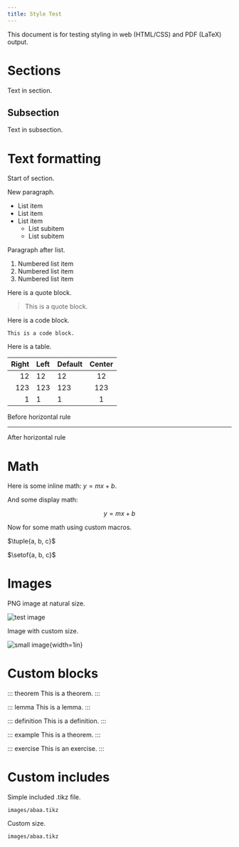 ```yaml
---
title: Style Test
---
```


This document is for testing styling in web (HTML/CSS) and PDF (LaTeX) output.

# Sections

Text in section.

## Subsection

Text in subsection.


# Text formatting

Start of section.

New paragraph.

- List item
- List item
- List item
    - List subitem
    - List subitem

Paragraph after list.

1. Numbered list item
2. Numbered list item
3. Numbered list item

Here is a quote block.

> This is a quote block.

Here is a code block.

```This is a code block.```

Here is a table.

| Right | Left | Default | Center |
|------:|:-----|---------|:------:|
|   12  |  12  |    12   |    12  |
|  123  |  123 |   123   |   123  |
|    1  |    1 |     1   |     1  |           

Before horizontal rule

---

After horizontal rule

# Math

Here is some inline math: $y = mx + b$.

And some display math:

$$y = mx + b$$

Now for some math using custom macros.

$\tuple{a, b, c}$

$\setof{a, b, c}$


# Images

PNG image at natural size.

![test image](images/sbuling-logo.png)

Image with custom size.

![small image](images/sbuling-logo.png){width=1in}


# Custom blocks

::: theorem
This is a theorem.
:::

::: lemma
This is a lemma.
:::

::: definition
This is a definition.
:::

::: example
This is a theorem.
:::

::: exercise
This is an exercise.
:::


# Custom includes

Simple included .tikz file.

~~~ include-tikz
images/abaa.tikz
~~~

Custom size.

~~~ {.include-tikz width=2in}
images/abaa.tikz
~~~
